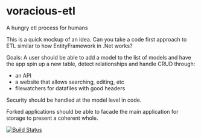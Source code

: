 # voracious-etl
A hungry etl process for humans

This is a quick mockup of an idea.
Can you take a code first approach to ETL similar to how EntityFramework in .Net works?

Goals:
A user should be able to add a model to the list of models and have the app spin up a new table, detect relationships and handle CRUD through:
* an API
* a website that allows searching, editing, etc
* filewatchers for datafiles with good headers

Security should be handled at the model level in code.

Forked applications should be able to facade the main application for storage to present a coherent whole.

[![Build Status](https://travis-ci.org/mattkatz/voracious-etl.svg?branch=master)](https://travis-ci.org/mattkatz/voracious-etl)
